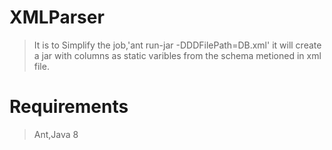 # XMLParser
> It is to Simplify the job,'ant run-jar -DDDFilePath=DB.xml'  it will create a jar with columns as static varibles from the schema metioned in xml file.
# Requirements
>Ant,Java 8
